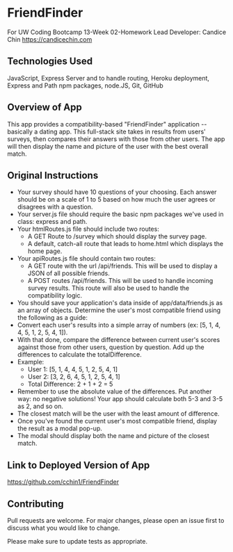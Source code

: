 # FriendFinder
For UW Coding Bootcamp 
13-Week 02-Homework
Lead Developer:  Candice Chin
https://candicechin.com

## Technologies Used
JavaScript, Express Server and to handle routing, Heroku deployment, Express and Path npm packages, node.JS, Git, GitHub

## Overview of App 
This app provides a compatibility-based "FriendFinder" application -- basically a dating app. This full-stack site takes in results from users' surveys, then compares their answers with those from other users. The app will then display the name and picture of the user with the best overall match.

## Original Instructions
* Your survey should have 10 questions of your choosing. Each answer should be on a scale of 1 to 5 based on how much the user agrees or disagrees with a question.
* Your server.js file should require the basic npm packages we've used in class: express and path.
* Your htmlRoutes.js file should include two routes:
    * A GET Route to /survey which should display the survey page.
    * A default, catch-all route that leads to home.html which displays the home page.
* Your apiRoutes.js file should contain two routes:
    * A GET route with the url /api/friends. This will be used to display a JSON of all possible friends.
    * A POST routes /api/friends. This will be used to handle incoming survey results. This route will also be used to handle the compatibility logic.
* You should save your application's data inside of app/data/friends.js as an array of objects. 
Determine the user's most compatible friend using the following as a guide:
* Convert each user's results into a simple array of numbers (ex: [5, 1, 4, 4, 5, 1, 2, 5, 4, 1]).
* With that done, compare the difference between current user's scores against those from other users, question by question. Add up the differences to calculate the totalDifference.
* Example:
    * User 1: [5, 1, 4, 4, 5, 1, 2, 5, 4, 1]
    * User 2: [3, 2, 6, 4, 5, 1, 2, 5, 4, 1]
    * Total Difference: 2 + 1 + 2 = 5
* Remember to use the absolute value of the differences. Put another way: no negative solutions! Your app should calculate both 5-3 and 3-5 as 2, and so on.
* The closest match will be the user with the least amount of difference.
* Once you've found the current user's most compatible friend, display the result as a modal pop-up.
* The modal should display both the name and picture of the closest match.

## Link to Deployed Version of App
https://github.com/cchin1/FriendFinder

## Contributing
Pull requests are welcome. For major changes, please open an issue first to discuss what you would like to change.

Please make sure to update tests as appropriate.